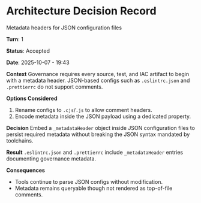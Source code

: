 # Architecture Decision Record

Metadata headers for JSON configuration files

**Turn**: 1

**Status**: Accepted

**Date**: 2025-10-07 - 19:43

**Context**
Governance requires every source, test, and IAC artifact to begin with a metadata header. JSON-based configs such as `.eslintrc.json` and `.prettierrc` do not support comments.

**Options Considered**
1. Rename configs to `.cjs`/`.js` to allow comment headers.
2. Encode metadata inside the JSON payload using a dedicated property.

**Decision**
Embed a `_metadataHeader` object inside JSON configuration files to persist required metadata without breaking the JSON syntax mandated by toolchains.

**Result**
`.eslintrc.json` and `.prettierrc` include `_metadataHeader` entries documenting governance metadata.

**Consequences**
- Tools continue to parse JSON configs without modification.
- Metadata remains queryable though not rendered as top-of-file comments.
